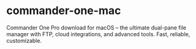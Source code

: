 # commander-one-mac
Commander One Pro download for macOS – the ultimate dual-pane file manager with FTP, cloud integrations, and advanced tools. Fast, reliable, customizable.
